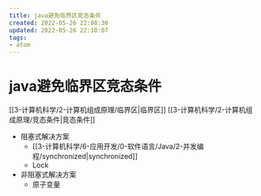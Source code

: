 ```yaml
---
title: java避免临界区竞态条件
created: 2022-05-26 22:08:30
updated: 2022-05-26 22:10:07
tags: 
- atom
---
```

# java避免临界区竞态条件

[[3-计算机科学/2-计算机组成原理/临界区|临界区]] [[3-计算机科学/2-计算机组成原理/竞态条件|竞态条件]]

- 阻塞式解决方案
	- [[3-计算机科学/6-应用开发/0-软件语言/Java/2-并发编程/synchronized|synchronized]]
	- Lock
- 非阻塞式解决方案
	- 原子变量